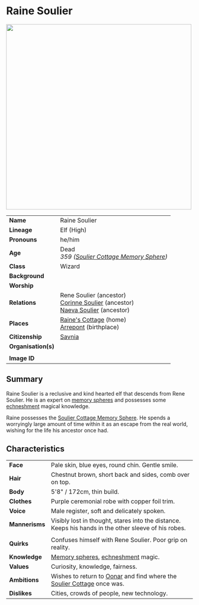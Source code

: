 # Raine Soulier

<img src="https://raw.githubusercontent.com/jesskelsall/astarus-images/main/characters/portraits/imageid.png" height="500" />

|||
| --- | --- |
| **Name** | Raine Soulier | character.4
| **Lineage** | Elf (High) |
| **Pronouns** | he/him |
| **Age** | Dead<br>*359 ([Soulier Cottage Memory Sphere](../items/memory-spheres/soulier-cottage-memory-sphere.md))* |
| **Class** | Wizard |
| **Background** | |
| **Worship** | |
| **Relations** | Rene Soulier (ancestor)<br>[Corinne Soulier](corinne-soulier.md) (ancestor)<br>[Naeva Soulier](naeva-soulier.md) (ancestor) |
| **Places** | [Raine's Cottage](../places/buildings/raines-cottage.md) (home)<br>[Arrepont](../places/cities/arrepont.md) (birthplace) |
| **Citizenship** | [Savnia](../civilisations/nilsavnic-alliance/states/savnia.md) |
| **Organisation(s)** | |
|||
| **Image ID** | |

## Summary

Raine Soulier is a reclusive and kind hearted elf that descends from Rene Soulier. He is an expert on [memory spheres](../items/memory-spheres/memory-sphere.md) and possesses some [echneshment](../mechanics/magic/echneshment.md) magical knowledge.

Raine possesses the [Soulier Cottage Memory Sphere](../items/memory-spheres/soulier-cottage-memory-sphere.md). He spends a worryingly large amount of time within it as an escape from the real world, wishing for the life his ancestor once had.

## Characteristics

| | |
| --- | --- |
| **Face** | Pale skin, blue eyes, round chin. Gentle smile. | characteristics.2
| **Hair** | Chestnut brown, short back and sides, comb over on top. |
| **Body** | 5'8" / 172cm, thin build. |
| **Clothes** | Purple ceremonial robe with copper foil trim. |
| **Voice** | Male register, soft and delicately spoken. |
| **Mannerisms** | Visibly lost in thought, stares into the distance. Keeps his hands in the other sleeve of his robes. |
| | |
| **Quirks** | Confuses himself with Rene Soulier. Poor grip on reality. |
| **Knowledge** | [Memory spheres](../items/memory-spheres/memory-sphere.md), [echneshment](../mechanics/magic/echneshment.md) magic. |
| **Values** | Curiosity, knowledge, fairness. |
| **Ambitions** | Wishes to return to [Oonar](../planes/oonar.md) and find where the [Soulier Cottage](../places/buildings/soulier-cottage.md) once was. |
| **Dislikes** | Cities, crowds of people, new technology. |
